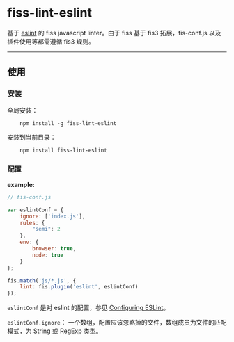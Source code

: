 # fiss-lint-eslint

基于 [eslint](http://eslint.org/) 的 fiss javascript linter。由于 fiss 基于 fis3 拓展，fis-conf.js 以及插件使用等都需遵循 fis3 规则。

----


## 使用

### 安装


全局安装：

```cli
	npm install -g fiss-lint-eslint
```

安装到当前目录：

```cli
	npm install fiss-lint-eslint
```


### 配置

**example:**

```javascript
// fis-conf.js

var eslintConf = {
	ignore: ['index.js'],
	rules: {
		"semi": 2
	},
	env: {
		browser: true,
		node: true
	}
};

fis.match('js/*.js', {
	lint: fis.plugin('eslint', eslintConf)
});

```

`eslintConf` 是对 eslint 的配置，参见 [Configuring ESLint](http://eslint.org/docs/user-guide/configuring)。

`eslintConf.ignore`： 一个数组，配置应该忽略掉的文件，数组成员为文件的匹配模式，为 String 或 RegExp 类型。
